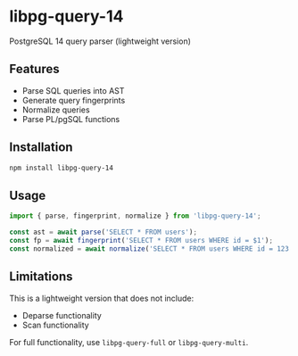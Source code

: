 # libpg-query-14

PostgreSQL 14 query parser (lightweight version)

## Features

- Parse SQL queries into AST
- Generate query fingerprints
- Normalize queries
- Parse PL/pgSQL functions

## Installation

```bash
npm install libpg-query-14
```

## Usage

```javascript
import { parse, fingerprint, normalize } from 'libpg-query-14';

const ast = await parse('SELECT * FROM users');
const fp = await fingerprint('SELECT * FROM users WHERE id = $1');
const normalized = await normalize('SELECT * FROM users WHERE id = 123');
```

## Limitations

This is a lightweight version that does not include:
- Deparse functionality
- Scan functionality

For full functionality, use `libpg-query-full` or `libpg-query-multi`.
